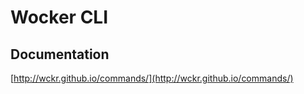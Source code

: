 Wocker CLI
===========

## Documentation

[http://wckr.github.io/commands/](http://wckr.github.io/commands/)
